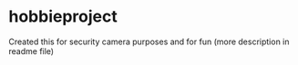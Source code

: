 # hobbieproject
Created this for security camera purposes and for fun (more description in readme file)
